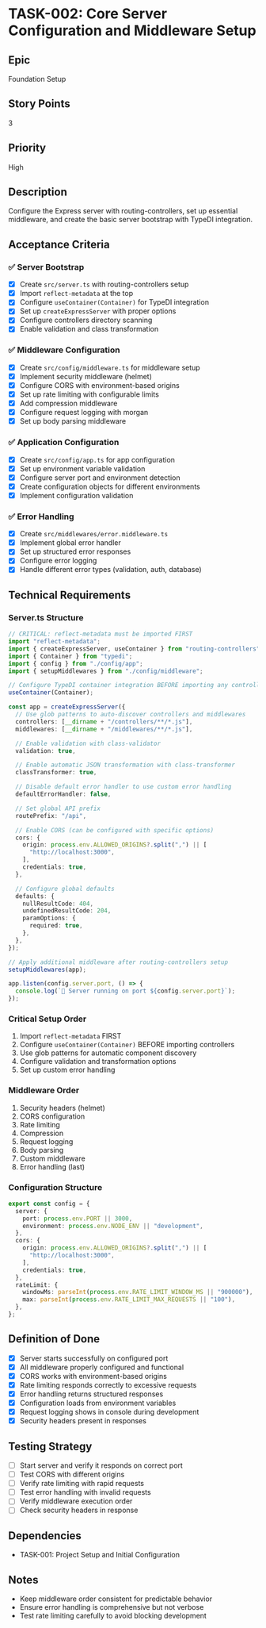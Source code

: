 # TASK-002: Core Server Configuration and Middleware Setup

## Epic

Foundation Setup

## Story Points

3

## Priority

High

## Description

Configure the Express server with routing-controllers, set up essential middleware, and create the basic server bootstrap with TypeDI integration.

## Acceptance Criteria

### ✅ Server Bootstrap

- [x] Create `src/server.ts` with routing-controllers setup
- [x] Import `reflect-metadata` at the top
- [x] Configure `useContainer(Container)` for TypeDI integration
- [x] Set up `createExpressServer` with proper options
- [x] Configure controllers directory scanning
- [x] Enable validation and class transformation

### ✅ Middleware Configuration

- [x] Create `src/config/middleware.ts` for middleware setup
- [x] Implement security middleware (helmet)
- [x] Configure CORS with environment-based origins
- [x] Set up rate limiting with configurable limits
- [x] Add compression middleware
- [x] Configure request logging with morgan
- [x] Set up body parsing middleware

### ✅ Application Configuration

- [x] Create `src/config/app.ts` for app configuration
- [x] Set up environment variable validation
- [x] Configure server port and environment detection
- [x] Create configuration objects for different environments
- [x] Implement configuration validation

### ✅ Error Handling

- [x] Create `src/middlewares/error.middleware.ts`
- [x] Implement global error handler
- [x] Set up structured error responses
- [x] Configure error logging
- [x] Handle different error types (validation, auth, database)

## Technical Requirements

### Server.ts Structure

```typescript
// CRITICAL: reflect-metadata must be imported FIRST
import "reflect-metadata";
import { createExpressServer, useContainer } from "routing-controllers";
import { Container } from "typedi";
import { config } from "./config/app";
import { setupMiddlewares } from "./config/middleware";

// Configure TypeDI container integration BEFORE importing any controllers
useContainer(Container);

const app = createExpressServer({
  // Use glob patterns to auto-discover controllers and middlewares
  controllers: [__dirname + "/controllers/**/*.js"],
  middlewares: [__dirname + "/middlewares/**/*.js"],

  // Enable validation with class-validator
  validation: true,

  // Enable automatic JSON transformation with class-transformer
  classTransformer: true,

  // Disable default error handler to use custom error handling
  defaultErrorHandler: false,

  // Set global API prefix
  routePrefix: "/api",

  // Enable CORS (can be configured with specific options)
  cors: {
    origin: process.env.ALLOWED_ORIGINS?.split(",") || [
      "http://localhost:3000",
    ],
    credentials: true,
  },

  // Configure global defaults
  defaults: {
    nullResultCode: 404,
    undefinedResultCode: 204,
    paramOptions: {
      required: true,
    },
  },
});

// Apply additional middleware after routing-controllers setup
setupMiddlewares(app);

app.listen(config.server.port, () => {
  console.log(`🚀 Server running on port ${config.server.port}`);
});
```

### Critical Setup Order

1. Import `reflect-metadata` FIRST
2. Configure `useContainer(Container)` BEFORE importing controllers
3. Use glob patterns for automatic component discovery
4. Configure validation and transformation options
5. Set up custom error handling

### Middleware Order

1. Security headers (helmet)
2. CORS configuration
3. Rate limiting
4. Compression
5. Request logging
6. Body parsing
7. Custom middleware
8. Error handling (last)

### Configuration Structure

```typescript
export const config = {
  server: {
    port: process.env.PORT || 3000,
    environment: process.env.NODE_ENV || "development",
  },
  cors: {
    origin: process.env.ALLOWED_ORIGINS?.split(",") || [
      "http://localhost:3000",
    ],
    credentials: true,
  },
  rateLimit: {
    windowMs: parseInt(process.env.RATE_LIMIT_WINDOW_MS || "900000"),
    max: parseInt(process.env.RATE_LIMIT_MAX_REQUESTS || "100"),
  },
};
```

## Definition of Done

- [x] Server starts successfully on configured port
- [x] All middleware properly configured and functional
- [x] CORS works with environment-based origins
- [x] Rate limiting responds correctly to excessive requests
- [x] Error handling returns structured responses
- [x] Configuration loads from environment variables
- [x] Request logging shows in console during development
- [x] Security headers present in responses

## Testing Strategy

- [ ] Start server and verify it responds on correct port
- [ ] Test CORS with different origins
- [ ] Verify rate limiting with rapid requests
- [ ] Test error handling with invalid requests
- [ ] Verify middleware execution order
- [ ] Check security headers in response

## Dependencies

- TASK-001: Project Setup and Initial Configuration

## Notes

- Keep middleware order consistent for predictable behavior
- Ensure error handling is comprehensive but not verbose
- Test rate limiting carefully to avoid blocking development
